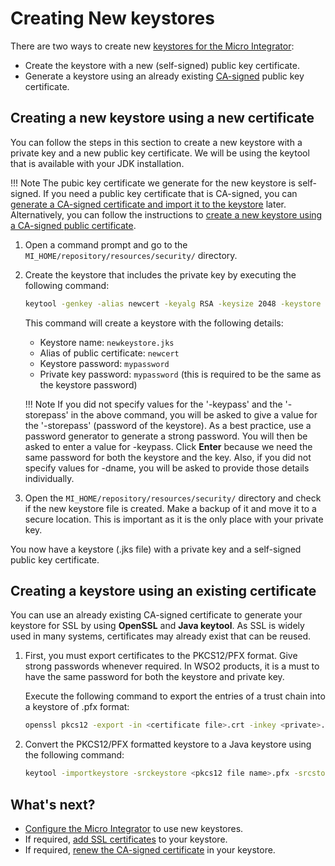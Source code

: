 # Creating New keystores

There are two ways to create new [keystores for the Micro Integrator]({{base_path}}/reference/mi-security-reference/using-keystores): 

* Create  the keystore with a new (self-signed) public key certificate.
* Generate a keystore using an already existing [CA-signed]({{base_path}}/reference/mi-security-reference/using-keystores) public key certificate.

## Creating a new keystore using a new certificate
You can follow the steps in this section to create a new keystore with a private key and a new public key certificate. We will be using the keytool that is available with your JDK installation. 

!!! Note
    The pubic key certificate we generate for the new keystore is self-signed. If you need a public key certificate that is CA-signed, you can [generate a CA-signed certificate and import it to the keystore]({{base_path}}/install-and-setup/setup/security/importing-ssl-certificate) later. Alternatively, you can follow the instructions to [create a new keystore using a CA-signed public certificate](#creating-a-keystore-using-an-existing-certificate).

1. Open a command prompt and go to the `MI_HOME/repository/resources/security/` directory.
2. Create the keystore that includes the private key by executing the following command:

    ```bash
    keytool -genkey -alias newcert -keyalg RSA -keysize 2048 -keystore newkeystore.jks -dname "CN=<testdomain.org>, OU=Home,O=Home,L=SL,S=WS,C=LK" -storepass mypassword -keypass mypassword
    ```
    This command will create a keystore with the following details:

    * Keystore name: `newkeystore.jks`
    * Alias of public certificate: `newcert`
    * Keystore password: `mypassword`
    * Private key password: `mypassword` (this is required to be the same as the keystore password)

    !!! Note
        If you did not specify values for the '-keypass' and the '-storepass' in the above command, you will be asked to give a value for the '-storepass' (password of the keystore). As a best practice, use a password generator to generate a strong password. You will then be asked to enter a value for -keypass. Click **Enter** because we need the same password for both the keystore and the key. Also, if you did not specify values for -dname, you will be asked to provide those details individually.

3. Open the `MI_HOME/repository/resources/security/` directory and check if the new keystore file is created. Make a backup of it and move it to a secure location. This is important as it is the only place with your private key.

You now have a keystore (.jks file) with a private key and a self-signed public key certificate.

## Creating a keystore using an existing certificate
You can use an already existing CA-signed certificate to generate your keystore for SSL by using **OpenSSL** and **Java keytool**. As SSL is widely used in many systems, certificates may already exist that can be reused. 

1. First, you must export certificates to the  PKCS12/PFX  format. Give strong passwords whenever required. In WSO2 products, it is a must to have the same password for both the keystore and private key.

    Execute the following command to export the entries of a trust chain into a keystore of .pfx format:

    ```bash
    openssl pkcs12 -export -in <certificate file>.crt -inkey <private>.key -name "<alias>" -certfile <additional certificate file> -out <pfx keystore name>.pfx
    ```

2. Convert the PKCS12/PFX formatted keystore to a Java keystore using the following command:

    ```bash
    keytool -importkeystore -srckeystore <pkcs12 file name>.pfx -srcstoretype pkcs12 -destkeystore <JKS name>.jks -deststoretype JKS
    ```

## What's next?
- [Configure the Micro Integrator]({{base_path}}/install-and-setup/setup/security/configuring-keystores) to use new keystores.
- If required, [add SSL certificates]({{base_path}}/install-and-setup/setup/security/importing-ssl-certificate) to your keystore.
- If required, [renew the CA-signed certificate]({{base_path}}/install-and-setup/setup/security/renewing-ca-signed-certificate-in-keystore) in your keystore.
